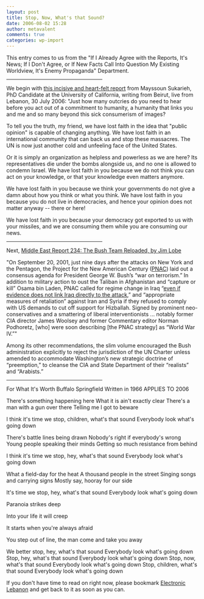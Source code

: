 ```yaml
---
layout: post
title: Stop, Now, What's that Sound?
date: 2006-08-02 15:28
author: metavalent
comments: true
categories: wp-import
---
```

This entry comes to us from the "If I Already Agree with the Reports, It's News; If I Don't Agree, or If New Facts Call Into Question My Existing Worldview, It's Enemy Propaganda" Department.

<hr width="50%" align="center"/>
We begin with <a href="https://electronicintifada.net/v2/article5341.shtml">this incisive and heart-felt report</a> from Mayssoun Sukarieh, PhD Candidate at the University of California, writing from Beirut, live from Lebanon, 30 July 2006: "Just how many outcries do you need to hear before you act out of a commitment to humanity, a humanity that links you and me and so many beyond this sick consumerism of images?

To tell you the truth, my friend, we have lost faith in the idea that "public opinion" is capable of changing anything. We have lost faith in an international community that can back us and stop these massacres. The UN is now just another cold and unfeeling face of the United States.

Or it is simply an organization as helpless and powerless as we are here? Its representatives die under the bombs alongside us, and no one is allowed to condemn Israel. We have lost faith in you because we do not think you can act on your knowledge, or that your knowledge even matters anymore.

We have lost faith in you because we think your governments do not give a damn about how you think or what you think. We have lost faith in you because you do not live in democracies, and hence your opinion does not matter anyway -- there or here!

We have lost faith in you because your democracy got exported to us with your missiles, and we are consuming them while you are consuming our news.

<hr width="50%" align="center"/>
Next, <a href="https://www.merip.org/mer/mer234/lobe.html">Middle East Report 234: The Bush Team Reloaded, by Jim Lobe</a>

"On September 20, 2001, just nine days after the attacks on New York and the Pentagon, the Project for the New American Century (<a href="https://en.wikipedia.org/wiki/Project_for_the_New_American_Century">PNAC</a>) laid out a consensus agenda for President George W. Bush’s “war on terrorism.” In addition to military action to oust the Taliban in Afghanistan and “capture or kill” Osama bin Laden, PNAC called for regime change in Iraq “<a href="https://www.newamericancentury.org/">even if evidence does not link Iraq directly to the attack</a>,” and “appropriate measures of retaliation” against Iran and Syria if they refused to comply with US demands to cut off support for Hizballah. Signed by prominent neo-conservatives and a smattering of liberal interventionists ... notably former CIA director James Woolsey and former Commentary editor Norman Podhoretz, [who] were soon describing [the PNAC strategy] as “World War IV.”"

Among its other recommendations, the slim volume encouraged the Bush administration explicitly to reject the jurisdiction of the UN Charter unless amended to accommodate Washington’s new strategic doctrine of “preemption,” to cleanse the CIA and State Department of their “realists” and “Arabists.”

<hr width="50%" align="center"/>
For What It's Worth
Buffalo Springfield
Written in 1966
APPLIES TO 2006

There's something happening here
What it is ain't exactly clear
There's a man with a gun over there
Telling me I got to beware

I think it's time we stop, children, what's that sound
Everybody look what's going down

There's battle lines being drawn
Nobody's right if everybody's wrong
Young people speaking their minds
Getting so much resistance from behind

I think it's time we stop, hey, what's that sound
Everybody look what's going down

What a field-day for the heat
A thousand people in the street
Singing songs and carrying signs
Mostly say, hooray for our side

It's time we stop, hey, what's that sound
Everybody look what's going down

Paranoia strikes deep

Into your life it will creep

It starts when you're always afraid

You step out of line, the man come and take you away

We better stop, hey, what's that sound
Everybody look what's going down
Stop, hey, what's that sound
Everybody look what's going down
Stop, now, what's that sound
Everybody look what's going down
Stop, children, what's that sound
Everybody look what's going down

If you don't have time to read on right now, please bookmark <a href="https://electroniclebanon.com/">Electronic Lebanon</a> and get back to it as soon as you can.
